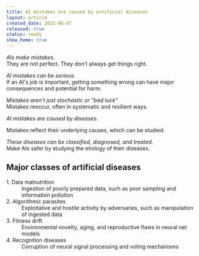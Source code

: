```yaml
---
title: AI mistakes are caused by artificial diseases
layout: article
created_date: 2022-08-07
released: true
status: ready
show_home: true
---
```


*AIs make mistakes*.<br/>
They are not perfect. They don't always get things right.

*AI mistakes can be serious*.<br/>
If an AI's job is important, getting something wrong can have major
consequences and potential for harm.

*Mistakes aren't just stochastic or "bad luck"*<br/>
Mistakes reoccur, often in systematic and resilient ways.

*AI mistakes are caused by diseases.*<br/>
<!-- start_excerpt -->
Mistakes reflect their underlying causes, which can be studied.
<!-- end_excerpt -->

*These diseases can be classified, diagnosed, and treated.*<br/>
Make AIs safer by studying the etiology of their diseases.


## Major classes of artificial diseases

<dt>1. Data malnutrition</dt>
<dd>Ingestion of poorly prepared data, such as poor sampling and information pollution</dd>

<dt>2. Algorithmic parasites</dt>
<dd>Exploitative and hostile activity by adversaries, such as manipulation of ingested data</dd>

<dt>3. Fitness drift</dt>
<dd>Environmental novelty, aging, and reproductive flaws in neural net models</dd>

<dt>4. Recognition diseases</dt>
<dd>Corruption of neural signal processing and voting mechanisms</dd>


